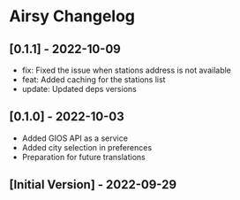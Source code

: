 # Airsy Changelog

## [0.1.1] - 2022-10-09
- fix: Fixed the issue when stations address is not available
- feat: Added caching for the stations list 
- update: Updated deps versions

## [0.1.0] - 2022-10-03
- Added GIOS API as a service
- Added city selection in preferences
- Preparation for future translations

## [Initial Version] - 2022-09-29


